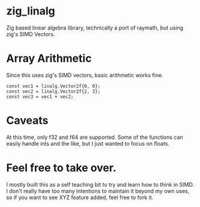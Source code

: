# zig_linalg
Zig based linear algebra library, technically a port of raymath, but using zig's SIMD Vectors. 

# Array Arithmetic
Since this uses zig's SIMD vectors, basic arithmetic works fine. 

```
const vec1 = linalg.Vector2f{0, 0};
const vec2 = linalg.Vector2f{2, 3};
const vec3 = vec1 + vec2;
```

# Caveats
At this time, only f32 and f64 are supported.
Some of the functions can easily handle ints and the like, but I just wanted to focus on floats.

# Feel free to take over. 
I mostly built this as a self teaching bit to try and learn how to think in SIMD. 
I don't really have too many intentions to maintain it beyond my own uses,
so if you want to see XYZ feature added, feel free to fork it. 